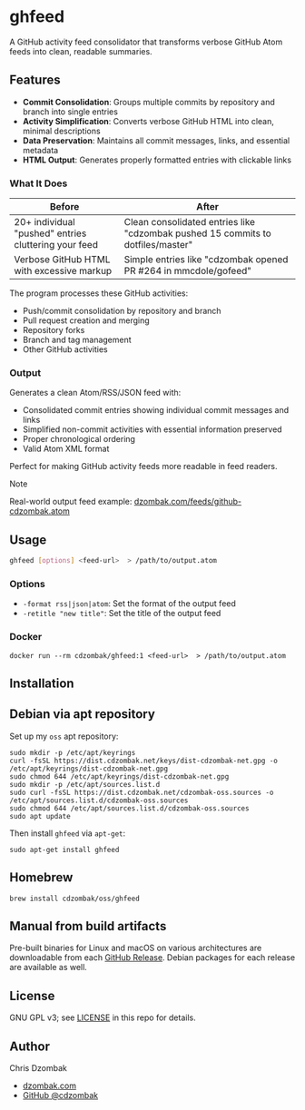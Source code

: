 # ghfeed

A GitHub activity feed consolidator that transforms verbose GitHub Atom feeds into clean, readable summaries.

## Features

- **Commit Consolidation**: Groups multiple commits by repository and branch into single entries
- **Activity Simplification**: Converts verbose GitHub HTML into clean, minimal descriptions
- **Data Preservation**: Maintains all commit messages, links, and essential metadata
- **HTML Output**: Generates properly formatted entries with clickable links

### What It Does

| Before | After |
|--------|-------|
| 20+ individual "pushed" entries cluttering your feed | Clean consolidated entries like "cdzombak pushed 15 commits to dotfiles/master" |
| Verbose GitHub HTML with excessive markup | Simple entries like "cdzombak opened PR #264 in mmcdole/gofeed" |

The program processes these GitHub activities:
- Push/commit consolidation by repository and branch
- Pull request creation and merging
- Repository forks
- Branch and tag management
- Other GitHub activities

### Output

Generates a clean Atom/RSS/JSON feed with:
- Consolidated commit entries showing individual commit messages and links
- Simplified non-commit activities with essential information preserved
- Proper chronological ordering
- Valid Atom XML format

Perfect for making GitHub activity feeds more readable in feed readers.

> [!NOTE]  
> Real-world output feed example: [dzombak.com/feeds/github-cdzombak.atom](https://www.dzombak.com/feeds/github-cdzombak.atom)

## Usage

```bash
ghfeed [options] <feed-url>  > /path/to/output.atom
```

### Options

- `-format rss|json|atom`: Set the format of the output feed
- `-retitle "new title"`: Set the title of the output feed

### Docker

```shell
docker run --rm cdzombak/ghfeed:1 <feed-url>  > /path/to/output.atom
```

## Installation

## Debian via apt repository

Set up my `oss` apt repository:

```shell
sudo mkdir -p /etc/apt/keyrings
curl -fsSL https://dist.cdzombak.net/keys/dist-cdzombak-net.gpg -o /etc/apt/keyrings/dist-cdzombak-net.gpg
sudo chmod 644 /etc/apt/keyrings/dist-cdzombak-net.gpg
sudo mkdir -p /etc/apt/sources.list.d
sudo curl -fsSL https://dist.cdzombak.net/cdzombak-oss.sources -o /etc/apt/sources.list.d/cdzombak-oss.sources
sudo chmod 644 /etc/apt/sources.list.d/cdzombak-oss.sources
sudo apt update
```

Then install `ghfeed` via `apt-get`:

```shell
sudo apt-get install ghfeed
```

## Homebrew

```shell
brew install cdzombak/oss/ghfeed
```

## Manual from build artifacts

Pre-built binaries for Linux and macOS on various architectures are downloadable from each [GitHub Release](https://github.com/cdzombak/ghfeed/releases). Debian packages for each release are available as well.

## License

GNU GPL v3; see [LICENSE](LICENSE) in this repo for details.

## Author

Chris Dzombak
- [dzombak.com](https://www.dzombak.com)
- [GitHub @cdzombak](https://github.com/cdzombak)
